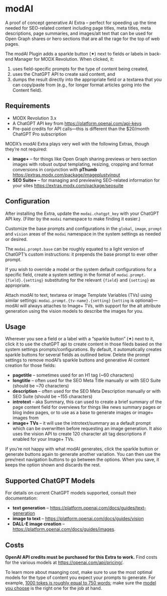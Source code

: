 # modAI
A proof of concept generative AI Extra – perfect for speeding up the time needed for SEO-related content including page titles, meta titles, meta descriptions, page summaries, and images/alt text that can be used for Open Graph shares or hero sections that are all the rage for the top of web pages.

The modAI Plugin adds a sparkle button (✦) next to fields or labels in back-end Manager for MODX Revolution. When clicked, it:

1. uses field-specific prompts for the type of content being created, 
2. uses the ChatGPT API to create said content, and 
3. dumps the result directly into the appropriate field or a textarea that you can copy/paste from (e.g., for longer format articles going into the Content field). 

## Requirements

- MODX Revolution 3.x
- A ChatGPT API key from https://platform.openai.com/api-keys
- Pre-paid credits for API calls—this is different than the $20/month ChatGPT Pro subscription

MODX’s modAI Extra plays very well with the following Extras, though they’re not required:

- **image+** – for things like Open Graph sharing previews or hero section images with robust output templating, resizing, cropping and format conversions in conjunction with **pThumb** https://extras.modx.com/package/imageplustvinput
- **SEO Suite+** – for managing and previewing SEO-related information for your sites https://extras.modx.com/package/seosuite

## Configuration

After installing the Extra, update the `modai.chatgpt_key` with your ChatGPT API key. (Filter by the `modai` namespace to make finding it easier.)

Customize the base prompts and configurations in the `global`, `image`, `prompt` and `vision` areas of the `modai` namespace in the system settings as needed or desired.

The `modai.prompt.base` can be roughly equated to a light version of ChatGPT’s custom instructions: it prepends the base prompt to ever other prompt.

If you wish to override a model or the system default configurations for a specific field, create a system setting in the format of `modai.prompt.{field}.{setting}` substituting for the relevant `{field}` and `{setting}` as appropriate. 

Attach modAI to text, textarea or image Template Variables (TVs) using similar settings: `modai.prompt.{tv-name}.{setting}` (`setting` is optional)—modAI will always attaches to Image+ TVs, with support for the alt attribute generation using the vision models to describe the images for you.

## Usage

Wherever you see a field or a label with a “sparkle button” (✦) next to it, click it to use the chatGPT api to create content in those fileds based on the system settings prompts/configurations. By default, it automatically creates sparkle buttons for several fields as outlined below. Delete the prompt settings to remove modAI’s sparkle buttons and generative AI content creation for those fields:

- **pagetitle** – sometimes used for an H1 tag (~60 characters)
- **longtitle** – often used for the SEO Meta Title manually or with SEO Suite (should be ~70 characters)
- **description** – often used for the SEO Meta Description manually or with SEO Suite (should be ~155 characters)
- **introtext** – aka Summary, this can used to create a brief summary of the page content field for overviews for things like news summary pages or blog index pages, or to use as a base to generate images or image+ images from
- **image+ TVs** – it will use the introtext/summary as a default prompt which can be overwritten before requesting an image generation. It also uses the vision API to create 120 character alt tag descriptions if enabled for your Image+ TVs.

If you’re not happy with what modAI generates, click the sparkle button or generate buttons again to generate another variation. You can then use the prev/next navigation buttons to go between the options. When you save, it keeps the option shown and discards the rest.

## Supported ChatGPT Models

For details on current ChatGPT models supported, consult their documentation: 

- **text generation** – https://platform.openai.com/docs/guides/text-generation
- **image to text** – https://platform.openai.com/docs/guides/vision
- **DALL-E image creation** – https://platform.openai.com/docs/guides/images.

## Costs

**OpenAI API credits must be purchased for this Extra to work.** Find costs for the various models at https://openai.com/api/pricing/.

To learn more about maanging cost, make sure to use the most optimal models for the type of content you expect your prompts to generate. For example, [1000 tokes is roughly equal to 750 words](https://platform.openai.com/docs/guides/production-best-practices#text-generation); make sure the [model you choose](https://platform.openai.com/docs/guides/model-selection) is the right one for the job at hand.
